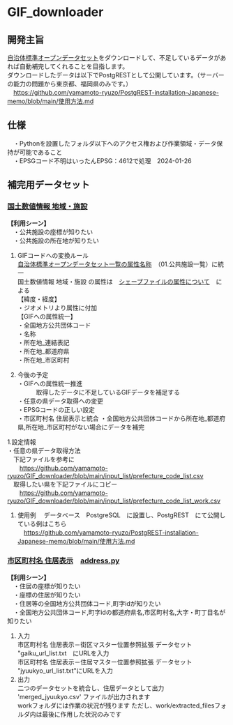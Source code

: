 # GIF_downloader  
## 開発主旨  
[自治体標準オープンデータセット](https://www.digital.go.jp/resources/open_data/municipal-standard-data-set-test)をダウンロードして、不足しているデータがあれば自動補完してくれることを目指します。    
ダウンロードしたデータは以下でPostgRESTとして公開しています。（サーバーの能力の問題から東京都、福岡県のみです。）  
　https://github.com/yamamoto-ryuzo/PostgREST-installation-Japanese-memo/blob/main/使用方法.md  

## 仕様
　・Pythonを設置したフォルダ以下へのアクセス権および作業領域・データ保持が可能であること  
　・EPSGコード不明はいったんEPSG：4612で処理　2024-01-26  

## 補完用データセット
### [国土数値情報 地域・施設](https://nlftp.mlit.go.jp/ksj/index.html)  []()
**【利用シーン】**  
　・公共施設の座標が知りたい  
　・公共施設の所在地が知りたい  

1. GIFコードへの変換ルール  
  [自治体標準オープンデータセット一覧の属性名称](https://www.digital.go.jp/resources/open_data/municipal-standard-data-set-test)　（01.公共施設一覧）に統一  
  国土数値情報 地域・施設 の属性は　[シェープファイルの属性について](https://nlftp.mlit.go.jp/ksj/gml/datalist/KsjTmplt-P28.html)　による  
  【緯度・経度】  
・ジオメトリより属性に付加  
【GIFへの属性統一】  
・全国地方公共団体コード  
・名称  
・所在地_連結表記  
・所在地_都道府県  
・所在地_市区町村  

1. 今後の予定  
  ・GIFへの属性統一推進  
　　　取得したデータに不足しているGIFデータを補足する  
  ・任意の県データ取得への変更  
  ・EPSGコードの正しい設定  
  ・市区町村名 住居表示と統合
  ・全国地方公共団体コードから所在地_都道府県,所在地_市区町村がない場合にデータを補完

1.設定情報  
  ・任意の県データ取得方法  
　下記ファイルを参考に  
　　https://github.com/yamamoto-ryuzo/GIF_downloader/blob/main/input_list/prefecture_code_list.csv   
　取得したい県を下記ファイルにコピー  
　　https://github.com/yamamoto-ryuzo/GIF_downloader/blob/main/input_list/prefecture_code_list_work.csv  

1. 使用例
　データベース　PostgreSQL　に設置し、PostgREST　にて公開している例はこちら  
　https://github.com/yamamoto-ryuzo/PostgREST-installation-Japanese-memo/blob/main/使用方法.md

### [市区町村名 住居表示](https://nlftp.mlit.go.jp/cgi-bin/isj/dls/_choose_method.cgi)　[address.py](address.py)  
**【利用シーン】**  
　・住居の座標が知りたい  
　・座標の住居が知りたい  
　・住居等の全国地方公共団体コード,町字idが知りたい  
　・全国地方公共団体コード,町字idの都道府県名,市区町村名,大字・町丁目名が知りたい  
1. 入力  
 市区町村名 住居表示－街区マスター位置参照拡張 データセット  
 "gaiku_url_list.txt　にURLを入力  
 市区町村名 住居表示－住居マスター位置参照拡張 データセット  
 "jyuukyo_url_list.txt"にURLを入力  
1. 出力  
 二つのデータセットを統合し、住居データとして出力  
 'merged_jyuukyo.csv' ファイルが出力されます  
 workフォルダには作業の状況が残ります
 ただし、work/extracted_filesフォルダ内は最後に作用した状況のみです  
